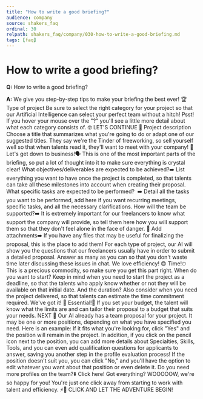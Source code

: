 ```yaml
---
title: "How to write a good briefing?"
audience: company
source: shakers_faq
ordinal: 30
relpath: shakers_faq/company/030-how-to-write-a-good-briefing.md
tags: [faq]
---
```


# How to write a good briefing?

**Q:** How to write a good briefing?

**A:** We give you step-by-step tips to make your briefing the best ever! 🏆 Type of project Be sure to select the right category for your project so that our Artificial Intelligence can select your perfect team without a hitch! Psst! If you hover your mouse over the "?" you'll see a little more detail about what each category consists of. 🤓 LET'S CONTINUE 🚀 Project description Choose a title that summarizes what you're going to do or adapt one of our suggested titles. They say we're the Tinder of freeworking, so sell yourself well so that when talents read it, they'll want to meet with your company! 🥰 Let's get down to business!🗣 This is one of the most important parts of the briefing, so put a lot of thought into it to make sure everything is crystal clear! What objectives/deliverables are expected to be achieved?➡️ List everything you want to have once the project is completed, so that talents can take all these milestones into account when creating their proposal. What specific tasks are expected to be performed?  ➡️ Detail all the tasks you want to be performed, add here if you want recurring meetings, specific tasks, and all the necessary clarifications. How will the team be supported?➡️ It is extremely important for our freelancers to know what support the company will provide, so tell them here how you will support them so that they don't feel alone in the face of danger. 🤺 Add attachments➡️ If you have any files that may be useful for finalizing the proposal, this is the place to add them! For each type of project, our AI will show you the questions that our freelancers usually have in order to submit a detailed proposal. Answer as many as you can so that you don't waste time later discussing these issues in chat. We love efficiency! 😍 Time!⏱ This is a precious commodity, so make sure you get this part right. When do you want to start? Keep in mind when you need to start the project as a deadline, so that the talents who apply know whether or not they will be available on that initial date. And the duration? Also consider when you need the project delivered, so that talents can estimate the time commitment required. We've got it! 🤩 Essential!💸 If you set your budget, the talent will know what the limits are and can tailor their proposal to a budget that suits your needs. NEXT 🚀 Our AI already has a team proposal for your project. It may be one or more positions, depending on what you have specified you need. Here is an example: If it fits what you're looking for, click "Yes" and the position will remain in the project. In addition, if you click on the pencil icon next to the position, you can add more details about Specialties, Skills, Tools, and you can even add qualification questions for applicants to answer, saving you another step in the profile evaluation process! If the position doesn't suit you, you can click "No," and you'll have the option to edit whatever you want about that position or even delete it. Do you need more profiles on the team?⬇️ Click here! Got everything? WOOOOOW, we're so happy for you! You're just one click away from starting to work with talent and efficiency. ⚡️🚀 CLICK AND LET THE ADVENTURE BEGIN!
